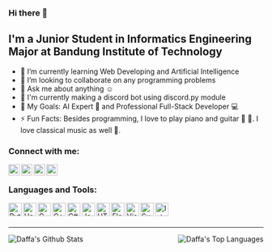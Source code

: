 ### Hi there 👋

<!--
**slarkdarr/slarkdarr** is a ✨ _special_ ✨ repository because its `README.md` (this file) appears on your GitHub profile. -->
## I'm a Junior Student in Informatics Engineering Major at Bandung Institute of Technology

- 🌱 I’m currently learning Web Developing and Artificial Intelligence
- 👯 I’m looking to collaborate on any programming problems
- 💬 Ask me about anything :relaxed:
- 🤖 I'm currently making a discord bot using discord.py module
- 🥅 My Goals: AI Expert 🤖 and Professional Full-Stack Developer :computer:
- ⚡ Fun Facts: Besides programming, I love to play piano and guitar :musical_keyboard: :guitar:. I love classical music as well :musical_score:.

### Connect with me:

[<img align="left" alt="Daffa | LINE" width="22px" src="https://cdn.jsdelivr.net/npm/simple-icons@3.12.0/icons/line.svg"  />][line]
[<img align="left" alt="Daffa | Instagram" width="22px" src="https://cdn.jsdelivr.net/npm/simple-icons@3.12.0/icons/instagram.svg"  />][instagram]
[<img align="left" alt="Daffa | LinkedIn" width="22px" src="https://cdn.jsdelivr.net/npm/simple-icons@v3/icons/linkedin.svg"  />][linkedin]
[<img align="left" alt="Daffa | Steam" width="22px" src="https://cdn.jsdelivr.net/npm/simple-icons@3.12.0/icons/steam.svg"  />][steam]

<br />

### Languages and Tools:

<img align="left" alt="Python" width="26px" src="https://cdn.jsdelivr.net/npm/simple-icons@3.12.0/icons/python.svg"  />
<img align="left" alt="Haskell" width="26px" src="https://cdn.jsdelivr.net/npm/simple-icons@3.12.0/icons/haskell.svg" />
<img align="left" alt="C" width="26px" src="https://cdn.jsdelivr.net/npm/simple-icons@3.12.0/icons/c.svg"  />
<img align="left" alt="C++" width="26px" src="https://cdn.jsdelivr.net/npm/simple-icons@3.13.0/icons/cplusplus.svg"  />
<img align="left" alt="C#" width="26px" src="https://cdn.jsdelivr.net/npm/simple-icons@3.13.0/icons/csharp.svg"  />
<img align="left" alt="Java" width="26px" src="https://cdn.jsdelivr.net/npm/simple-icons@3.12.0/icons/java.svg"  />
<img align="left" alt="HTML5" width="26px" src="https://cdn.jsdelivr.net/npm/simple-icons@3.12.0/icons/html5.svg"  />
<img align="left" alt="Flask" width="26px" src="https://cdn.jsdelivr.net/npm/simple-icons@3.13.0/icons/flask.svg"  />
<img align="left" alt="Visual Studio Code" width="26px" src="https://cdn.jsdelivr.net/npm/simple-icons@3.12.0/icons/visualstudiocode.svg"  />
<img align="left" alt="Sublime Text" width="26px" src="https://cdn.jsdelivr.net/npm/simple-icons@3.12.0/icons/sublimetext.svg"  />
<img align="left" alt="Intellij IDEA" width="26px" src="https://cdn.jsdelivr.net/npm/simple-icons@3.12.0/icons/intellijidea.svg"  />

<br />
<br />

---

<img align="left" alt="Daffa's Github Stats" src="https://github-readme-stats.vercel.app/api?username=slarkdarr&show_icons=true&theme=radical"  />
<img align="right" alt="Daffa's Top Languages" src="https://github-readme-stats.vercel.app/api/top-langs/?username=slarkdarr&theme=radical"  />

[linkedin]: https://www.linkedin.com/in/daffa-ananda
[line]: https://line.me/ti/p/~daffa_ananda
[instagram]: https://instagram.com/daffaananda._
[steam]: https://steamcommunity.com/id/todar21
